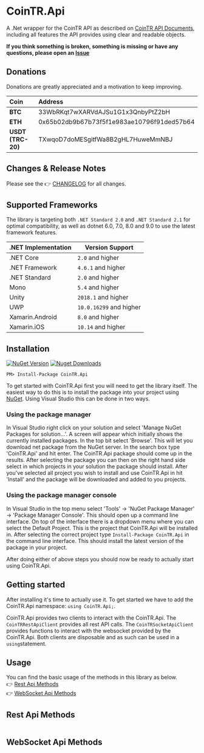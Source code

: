 # CoinTR.Api

A .Net wrapper for the CoinTR API as described on [CoinTR API Documents](https://www.cointr.com/api-doc/common/intro), including all features the API provides using clear and readable objects.

**If you think something is broken, something is missing or have any questions, please open an [Issue](https://github.com/burakoner/CoinTR.Api/issues)**

## Donations

Donations are greatly appreciated and a motivation to keep improving.

|Coin|Address|
|:--|:--|
|**BTC**|33WbRKqt7wXARVdAJSu1G1x3QnbyPtZ2bH|
|**ETH**|0x65b02db9b67b73f5f1e983ae10796f91ded57b64|
|**USDT (TRC-20)**|TXwqoD7doMESgitfWa8B2gHL7HuweMmNBJ|

## Changes & Release Notes

Please see the 👉 [CHANGELOG](https://github.com/burakoner/CoinTR.Api/blob/main/CHANGELOG.md) for all changes.

## Supported Frameworks
The library is targeting both `.NET Standard 2.0` and `.NET Standard 2.1` for optimal compatibility, as well as dotnet 6.0, 7.0, 8.0 and 9.0 to use the latest framework features.

|.NET Implementation|Version Support|
|--|--|
|.NET Core|`2.0` and higher|
|.NET Framework|`4.6.1` and higher|
|.NET Standard|`2.0` and higher|
|Mono|`5.4` and higher|
|Unity|`2018.1` and higher|
|UWP|`10.0.16299` and higher|
|Xamarin.Android|`8.0` and higher|
|Xamarin.iOS|`10.14` and higher|

## Installation

[![NuGet Version](https://img.shields.io/nuget/v/CoinTR.Api.svg?style=for-the-badge)](https://www.nuget.org/packages/CoinTR.Api)  [![Nuget Downloads](https://img.shields.io/nuget/dt/CoinTR.Api.svg?style=for-the-badge)](https://www.nuget.org/packages/CoinTR.Api)


```console
PM> Install-Package CoinTR.Api
```

To get started with CoinTR.Api first you will need to get the library itself. The easiest way to do this is to install the package into your project using  [NuGet](https://www.nuget.org/packages/CoinTR.Api). Using Visual Studio this can be done in two ways.

### Using the package manager

In Visual Studio right click on your solution and select 'Manage NuGet Packages for solution...'. A screen will appear which initially shows the currently installed packages. In the top bit select 'Browse'. This will let you download net package from the NuGet server. In the search box type 'CoinTR.Api' and hit enter. The CoinTR.Api package should come up in the results. After selecting the package you can then on the right hand side select in which projects in your solution the package should install. After you've selected all project you wish to install and use CoinTR.Api in hit 'Install' and the package will be downloaded and added to you projects.

### Using the package manager console

In Visual Studio in the top menu select 'Tools' -> 'NuGet Package Manager' -> 'Package Manager Console'. This should open up a command line interface. On top of the interface there is a dropdown menu where you can select the Default Project. This is the project that CoinTR.Api will be installed in. After selecting the correct project type  `Install-Package CoinTR.Api`  in the command line interface. This should install the latest version of the package in your project.

After doing either of above steps you should now be ready to actually start using CoinTR.Api.

## Getting started

After installing it's time to actually use it. To get started we have to add the CoinTR.Api namespace:  `using CoinTR.Api;`.

CoinTR.Api provides two clients to interact with the CoinTR.Api. The  `CoinTRRestApiClient`  provides all rest API calls. The  `CoinTRSocketApiClient` provides functions to interact with the websocket provided by the CoinTR.Api. Both clients are disposable and as such can be used in a  `using`statement.

## Usage

You can find the basic usage of the methods in this library as below.  
👉 [Rest Api Methods](#rest-api-methods)  
👉 [WebSocket Api Methods](#websocket-api-methods)  

## Rest Api Methods

```csharp

```

## WebSocket Api Methods

```csharp

```
